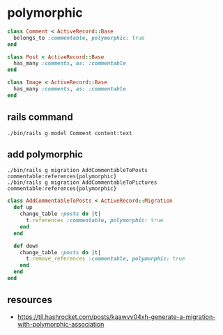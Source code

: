 # polymorphic
```rb
class Comment < ActiveRecord::Base
  belongs_to :commentable, polymorphic: true
end

class Post < ActiveRecord::Base
  has_many :comments, as: :commentable
end

class Image < ActiveRecord::Base
  has_many :comments, as: :commentable
end
```


## rails command
```shell
./bin/rails g model Comment content:text
```

## add polymorphic

```shell
./bin/rails g migration AddCommentableToPosts commentable:references{polymorphic}
./bin/rails g migration AddCommentableToPictures commentable:references{polymorphic}
```

```rb
class AddCommentableToPosts < ActiveRecord::Migration
  def up
    change_table :posts do |t|
      t.references :commentable, polymorphic: true
    end
  end

  def down
    change_table :posts do |t|
      t.remove_references :commentable, polymorphic: true
    end
  end
end
```

## resources
- https://til.hashrocket.com/posts/kaawvv04xh-generate-a-migration-with-polymorphic-association
